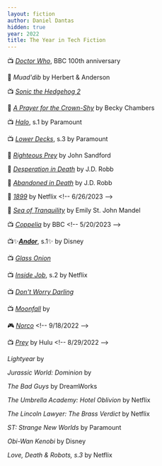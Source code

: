 ```yaml
---
layout: fiction
author: Daniel Dantas
hidden: true
year: 2022
title: The Year in Tech Fiction
---
```


📺 [_Doctor Who_](https://en.wikipedia.org/wiki/Doctor_Who_specials_(2022)), BBC 100th anniversary <!-- 1/13/2025 -->

📔 _Muad'dib_ by Herbert & Anderson <!-- 12/8/2024 -->

📺 [_Sonic the Hedgehog 2_](https://en.wikipedia.org/wiki/Sonic_the_Hedgehog_2_(film)) <!-- 12/4/2024 -->

📕 [_A Prayer for the Crown-Shy_](https://en.wikipedia.org/wiki/A_Prayer_for_the_Crown-Shy) by Becky Chambers <!-- 7/18/2024 -->

📺 [_Halo_](https://en.wikipedia.org/wiki/Halo_(TV_series)#Season_1_(2022)), s.1 by Paramount <!-- 4/1/2024 -->

📺 [_Lower Decks_](https://en.wikipedia.org/wiki/Star_Trek:_Lower_Decks_season_3), s.3 by Paramount <!-- 8/31/2023 -->

📕 [_Righteous Prey_](https://www.johnsandford.org/prey32.html) by John Sandford <!-- 8/21/2023 -->

📕 [_Desperation in Death_](https://jdrobb.com/2022/10/desperation-in-death/) by J.D. Robb <!-- 7/18/2023 -->

📕 [_Abandoned in Death_](https://jdrobb.com/2021/11/abandoned-in-death/) by J.D. Robb <!-- 7/17/2023 -->

📕 [_1899_](https://en.wikipedia.org/wiki/1899_(TV_series)) by Netflix <!-- 6/26/2023 -->

📕 [_Sea of Tranquility_](https://en.wikipedia.org/wiki/Sea_of_Tranquility_(novel)) by Emily St. John Mandel <!-- 6/25/2023 -->

📺 [_Coppelia_](https://en.wikipedia.org/wiki/Coppelia_(2021_film)) by BBC <!-- 5/20/2023 -->

📺✨[***Andor***](https://en.wikipedia.org/wiki/Andor_(TV_series)#Season_1_(2022)), s.1✨ by Disney <!-- 4/19/2023 -->

📺 [_Glass Onion_](https://en.wikipedia.org/wiki/Glass_Onion:_A_Knives_Out_Mystery) <!-- 2/17/2023 -->

📺 [_Inside Job_](https://en.wikipedia.org/wiki/Inside_Job_(2021_TV_series)), s.2 by Netflix <!-- 12/8/2022 -->

📺 [_Don't Worry Darling_](https://en.wikipedia.org/wiki/Don%27t_Worry_Darling) <!-- 12/4/2022 -->

📺 [_Moonfall_](https://en.wikipedia.org/wiki/Moonfall_(film)) by  <!-- 11/16/2022 -->

🎮 [_Norco_](https://en.wikipedia.org/wiki/Norco_(video_game)) <!-- 9/18/2022 -->

📺 [_Prey_](https://en.wikipedia.org/wiki/Prey_(2022_film)) by Hulu <!-- 8/29/2022 -->

_Lightyear_ by  <!-- 8/10/2022 -->

_Jurassic World: Dominion_ by  <!-- 8/9/2022 -->

_The Bad Guys_ by DreamWorks <!-- 7/16/2022 -->

_The Umbrella Academy: Hotel Oblivion_ by Netflix <!-- 7/12/2022 -->

_The Lincoln Lawyer: The Brass Verdict_ by Netflix <!-- 7/11/2022 -->

_ST: Strange New Worlds_ by Paramount <!-- 7/10/2022 -->

_Obi-Wan Kenobi_ by Disney <!-- 7/4/2022 -->

_Love, Death & Robots, s.3_ by Netflix <!-- 5/29/2022 -->


